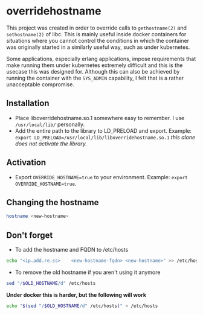# overridehostname

This project was created in order to override calls to `gethostname(2)` and `sethostname(2)` of libc.  This is mainly useful inside docker containers for situations where you cannot control the conditions in which the container was originally started in a similarly useful way, such as under kubernetes.


Some applications, especially erlang applications, impose requirements that make running them under kubernetes extremely difficult and this is the usecase this was designed for.  Although this can also be achieved by running the container with the `SYS_ADMIN` capability, I felt that is a rather unacceptable compromise.


## Installation
* Place liboverridehostname.so.1 somewhere easy to remember.  I use `/usr/local/lib/` personally.
* Add the entire path to the library to LD_PRELOAD and export. Example: `export LD_PRELOAD=/usr/local/lib/liboverridehostname.so.1` *this alone does not activate the library.*

## Activation
* Export `OVERRIDE_HOSTNAME=true` to your environment.  Example: `export OVERRIDE_HOSTNAME=true`.

## Changing the hostname
```bash
hostname <new-hostname>
```

## Don't forget
* To add the hostname and FQDN to /etc/hosts
```bash
echo "<ip.add.re.ss>    <new-hostname-fqdn> <new-hostname>" >> /etc/hosts
```

* To remove the old hostname if you aren't using it anymore
```bash
sed "/$OLD_HOSTNAME/d" /etc/hosts
```

**Under docker this is harder, but the following will work**
```bash
echo "$(sed "/$OLD_HOSTNAME/d" /etc/hosts)" > /etc/hosts
```

